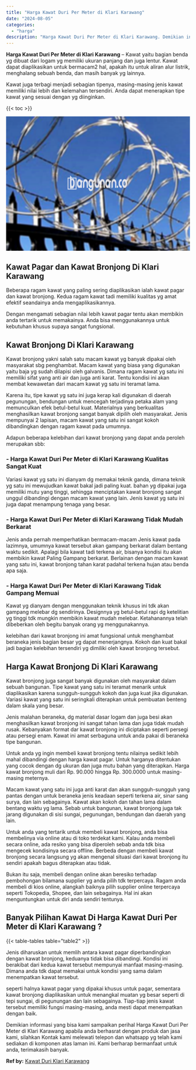 ```yaml
---
title: "Harga Kawat Duri Per Meter di Klari Karawang"
date: "2024-08-05"
categories: 
  - "harga"
description: "Harga Kawat Duri Per Meter di Klari Karawang. Demikian informasi yang bisa kami sampaikan perihal Harga Kawat Duri Per Meter di Klari Karawang apabila anda b..."
---
```


**Harga Kawat Duri Per Meter di Klari Karawang** – Kawat yaitu bagian benda yg dibuat dari logam yg memiliki ukuran panjang dan juga lentur. Kawat dapat diaplikasikan untuk bermacam2 hal, apakah itu untuk aliran alur listrik, menghalang sebuah benda, dan masih banyak yg lainnya.

Kawat juga terbagi menjadi sebagian tipenya, masing-masing jenis kawat memiliki nilai lebih dan kelemahan tersendiri. Anda dapat menerapkan tipe kawat yang sesuai dengan yg diinginkan.

{{< toc >}}

![Harga Kawat Duri Per Meter di Klari Karawang](/images/jual-kawat-murah48.png)

## Kawat Pagar dan Kawat Bronjong Di Klari Karawang

Beberapa ragam kawat yang paling sering diaplikasikan ialah kawat pagar dan kawat bronjong. Kedua ragam kawat tadi memiliki kualitas yg amat efektif seandainya anda mengaplikasikannya.

Dengan mengamati sebagian nilai lebih kawat pagar tentu akan membikin anda tertarik untuk memakainya. Anda bisa menggunakannya untuk kebutuhan khusus supaya sangat fungsional.

## Kawat Bronjong Di Klari Karawang

Kawat bronjong yakni salah satu macam kawat yg banyak dipakai oleh masyarakat sbg penghambat. Macam kawat yang biasa yang digunakan yaitu baja yg sudah dilapisi oleh galvanis. Dimana ragam kawat yg satu ini memiliki sifat yang anti air dan juga anti karat. Tentu kondisi ini akan membat kewawetan dari macam kawat yg satu ini teramat lama.

Karena itu, tipe kawat yg satu ini juga kerap kali digunakan di daerah pegunungan, bendungan untuk mencegah terjadinya petaka alam yang memunculkan efek betul-betul kuat. Materialnya yang berkualitas menghasilkan kawat bronjong sangat banyak dipilih oleh masyarakat. Jenis mempunyai 2 lapisan, macam kawat yang satu ini sangat kokoh dibandingkan dengan ragam kawat pada umumnya.

Adapun beberapa kelebihan dari kawat bronjong yang dapat anda peroleh merupakan sbb:

### \- Harga Kawat Duri Per Meter di Klari Karawang Kualitas Sangat Kuat

Variasi kawat yg satu ini dianyam dg memakai teknik ganda, dimana teknik yg satu ini mewujudkan kawat bakal jadi paling kuat. bahan yg dipakai juga memiliki mutu yang tinggi, sehingga menciptakan kawat bronjong sangat unggul dibandingi dengan macam kawat yang lain. Jenis kawat yg satu ini juga dapat menampung tenaga yang besar.

### \- Harga Kawat Duri Per Meter di Klari Karawang Tidak Mudah Berkarat

Jenis anda pernah memperhatikan bermacam-macam Jenis kawat pada lazimnya, umumnya kawat tersebut akan gampang berkarat dalam bentang waktu sedikit. Apalagi bila kawat tadi terkena air, bisanya kondisi itu akan membikin kawat Paling Gampang berkarat. Berlainan dengan macam kawat yang satu ini, kawat bronjong tahan karat padahal terkena hujan atau benda apa saja.

### \- Harga Kawat Duri Per Meter di Klari Karawang Tidak Gampang Memuai

Kawat yg dianyam dengan menggunakan teknik khusus ini tdk akan gampang melebar dg sendirinya. Designnya yg betul-betul rapi dg ketelitian yg tinggi tdk mungkin membikin kawat mudah melebar. Ketahanannya telah dibeberkan oleh begitu banyak orang yg menggunakannya.

kelebihan dari kawat bronjong ini amat fungsional untuk menghambat beraneka jenis bagian besar yg dapat menerjangnya. Kokoh dan kuat bakal jadi bagian kelebihan tersendiri yg dimiliki oleh kawat bronjong tersebut.

## Harga Kawat Bronjong Di Klari Karawang

Kawat bronjong juga sangat banyak digunakan oleh masyarakat dalam sebuah bangunan. Tipe kawat yang satu ini teramat menarik untuk diaplikasikan karena sungguh-sungguh kokoh dan juga kuat jika digunakan. Variasi kawat yang satu ini seringkali diterapkan untuk pembuatan benteng dalam skala yang besar.

Jenis malahan beraneka, dg material dasar logam dan juga besi akan menghasilkan kawat bronjong ini sangat tahan lama dan juga tidak mudah rusak. Kebanyakan format dar kawat bronjong ini diciptakan seperti persegi atau persegi enam. Kawat ini amat serbaguna untuk anda pakai di beraneka tipe bangunan.

Untuk anda yg ingin membeli kawat bronjong tentu nilainya sedikit lebih mahal dibandingi dengan harga kawat pagar. Untuk harganya ditentukan yang cocok dengan dg ukuran dan juga mutu bahan yang diterapkan. Harga kawat bronjong muli dari Rp. 90.000 hingga Rp. 300.0000 untuk masing-masing meternya.

Macam kawat yang satu ini juga anti karat dan akan sungguh-sungguh yang pantas dengan untuk beraneka jenis keadaan seperti terkena air, sinar sang surya, dan lain sebagainya. Kawat akan kokoh dan tahan lama dalam bentang waktu yg lama. Sebab untuk bangunan, kawat bronjong juga tak jarang digunakan di sisi sungai, pegunungan, bendungan dan daerah yang lain.

Untuk anda yang tertarik untuk membeli kawat bronjong, anda bisa membelinya via online atau di toko terdekat kami. Kalau anda membeli secara online, ada resiko yang bisa diperoleh sebab anda tdk bisa mengecek kondisinya secara offline. Berbeda dengan membeli kawat bronjong secara langsung yg akan mengenal situasi dari kawat bronjong itu sendiri apakah bagus diterapkan atau tidak.

Bukan itu saja, membeli dengan online akan beresiko terhadap pembohongan bilamana supplier yg anda pilih tdk terpercaya. Ragam anda membeli di kios online, alangkah baiknya pilih supplier online terpercaya seperti Tokopedia, Shopee, dan lain sebagainya. Hal ini akan menguntungkan untuk diri anda sendiri tentunya.

## Banyak Pilihan Kawat Di Harga Kawat Duri Per Meter di Klari Karawang ?

{{< table-tables table="table2" >}}

Jenis diharuskan untuk memlih antara kawat pagar diperbandingkan dengan kawat bronjong, keduanya tidak bisa dibandingi. Kondisi ini berakibat dari kedua kawat tersebut mempunyai manfaat masing-masing. Dimana anda tdk dapat memakai untuk kondisi yang sama dalam menempatkan kawat tersebut.

seperti halnya kawat pagar yang dipakai khusus untuk pagar, sementara kawat bronjong diaplikasikan untuk menangkal muatan yg besar seperti di tepi sungai, di pegunungan dan lain sebagainya. Tiap-tiap jenis kawat tersebut memiliki fungsi masing-masing, anda mesti dapat menempatkan dengan baik.

Demikian informasi yang bisa kami sampaikan perihal Harga Kawat Duri Per Meter di Klari Karawang apabila anda berhasrat dengan produk dan jasa kami, silahkan Kontak kami melewati telepon dan whatsapp yg telah kami sediakan di komponen atas laman ini. Kami berharap bermanfaat untuk anda, terimakasih banyak.

**Ref by:** [Kawat Duri Klari Karawang](https://id.wikipedia.org/wiki/Kawat)

